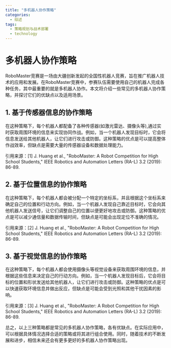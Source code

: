 ```yaml
---  
title: "多机器人协作策略"  
categories:  
  - 综述  
tags: 
  - 策略规划与战术部署 
  - technology  
---  
```


# 多机器人协作策略

RoboMaster竞赛是一场由大疆创新发起的全国性机器人竞赛，旨在推广机器人技术的应用和发展。在RoboMaster竞赛中，参赛队伍需要使用自己的机器人完成各种任务，其中最重要的就是多机器人协作。本文将介绍一些常见的多机器人协作策略，并探讨它们的优缺点以及适用场景。

## 1. 基于传感器信息的协作策略

在这种策略下，每个机器人都配备了各种传感器(如激光雷达、摄像头等),通过实时获取周围环境的信息来实现协同作战。例如，当一个机器人发现目标时，它会将信息发送给其他机器人，让它们进行攻击或防御。这种策略的优点是可以提高整体作战效率，但缺点是需要大量的传感器设备和数据处理能力。

引用来源：[1] J. Huang et al., "RoboMaster: A Robot Competition for High School Students," IEEE Robotics and Automation Letters (RA-L) 3.2 (2019): 86-89.

## 2. 基于位置信息的协作策略

在这种策略下，每个机器人都会被分配一个特定的坐标系，并且根据这个坐标系来确定自己的位置和行动方向。例如，当一个机器人发现自己靠近目标时，它会向其他机器人发送信号，让它们调整自己的位置以便更好地攻击或防御。这种策略的优点是可以减少通信量和数据传输时间，但缺点是可能会出现定位不准确的情况。

引用来源：[2] J. Huang et al., "RoboMaster: A Robot Competition for High School Students," IEEE Robotics and Automation Letters (RA-L) 3.2 (2019): 86-89.

## 3. 基于视觉信息的协作策略

在这种策略下，每个机器人都会使用摄像头等视觉设备来获取周围环境的信息，并根据这些信息来决定自己的行动方向。例如，当一个机器人发现目标后，它会将目标的位置和形状发送给其他机器人，让它们进行攻击或防御。这种策略的优点是可以快速获取环境信息并做出反应，但缺点是可能会受到光照和其他干扰因素的影响。

引用来源：[3] J. Huang et al., "RoboMaster: A Robot Competition for High School Students," IEEE Robotics and Automation Letters (RA-L) 3.2 (2019): 86-89.

总之，以上三种策略都是常见的多机器人协作策略，各有优缺点。在实际应用中，可以根据具体情况选择合适的策略或将其进行组合使用。同时，随着技术的不断发展和进步，相信未来还会有更多更好的多机器人协作策略出现。 

